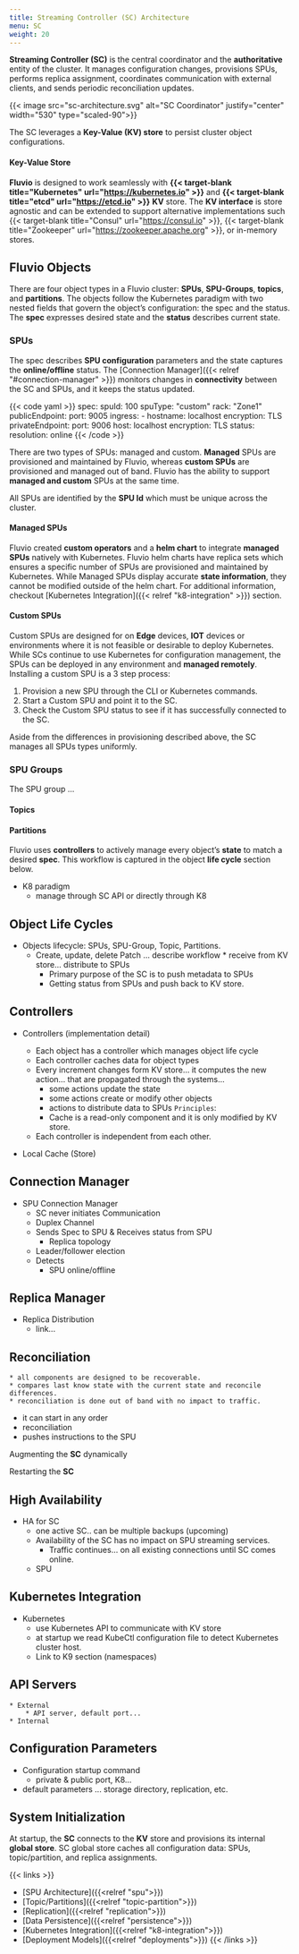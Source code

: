 ```yaml
---
title: Streaming Controller (SC) Architecture
menu: SC
weight: 20
---
```


**Streaming Controller (SC)** is the central coordinator and the **authoritative** entity of the cluster. It manages configuration changes, provisions SPUs, performs replica assignment, coordinates communication with external clients, and sends periodic reconciliation updates.

{{< image src="sc-architecture.svg" alt="SC Coordinator" justify="center" width="530" type="scaled-90">}}

The SC leverages a **Key-Value (KV) store** to persist cluster object configurations.


#### Key-Value Store

**Fluvio** is designed to work seamlessly with **{{< target-blank title="Kubernetes" url="https://kubernetes.io" >}}** and **{{< target-blank title="etcd" url="https://etcd.io" >}}** **KV** store. The **KV interface** is store agnostic and can be extended to support alternative implementations such {{< target-blank title="Consul" url="https://consul.io" >}}, {{< target-blank title="Zookeeper" url="https://zookeeper.apache.org" >}}, or in-memory stores.


## Fluvio Objects

There are four object types in a Fluvio cluster: **SPUs**, **SPU-Groups**, **topics**, and **partitions**. The objects follow the Kubernetes paradigm with two nested fields that govern the object’s configuration: the spec and the status. The **spec** expresses desired state and the **status** describes current state. 

### SPUs

The spec describes **SPU configuration** parameters and the state captures the **online/offline** status. The [Connection Manager]({{< relref "#connection-manager" >}}) monitors changes in **connectivity** between the SC and SPUs, and it keeps the status updated.

{{< code yaml >}}
spec:
  spuId: 100
  spuType: "custom"
  rack: "Zone1"
  publicEndpoint:
    port: 9005
    ingress:
      - hostname: localhost 
    encryption: TLS
  privateEndpoint: 
    port: 9006
    host: localhost
    encryption: TLS
status:
    resolution: online
{{< /code >}}

There are two types of SPUs: managed and custom. **Managed** SPUs are provisioned and maintained by Fluvio, whereas **custom SPUs** are provisioned and managed out of band. Fluvio has the ability to support **managed and custom** SPUs at the same time. 

All SPUs are identified by the **SPU Id** which must be unique across the cluster.

#### Managed SPUs

Fluvio created **custom operators** and a **helm chart** to integrate **managed SPUs** natively with Kubernetes. Fluvio helm charts have replica sets which ensures a specific number of SPUs are provisioned and maintained by Kubernetes. While Managed SPUs display accurate **state information**, they cannot be modified outside of the helm chart. For additional information, checkout [Kubernetes Integration]({{< relref "k8-integration" >}}) section.

#### Custom SPUs

Custom SPUs are designed for on **Edge** devices, **IOT** devices or environments where it is not feasible or desirable to deploy Kubernetes. While SCs continue to use Kubernetes for configuration management, the SPUs can be deployed in any environment and **managed remotely**. Installing a custom SPU is a 3 step process:

1. Provision a new SPU through the CLI or Kubernetes commands.
2. Start a Custom SPU and point it to the SC.
3. Check the Custom SPU status to see if it has successfully connected to the SC.

Aside from the differences in provisioning described above, the SC manages all SPUs types uniformly.


### SPU Groups

The SPU group ... 

#### Topics


#### Partitions



Fluvio uses **controllers** to actively manage every object’s **state** to match a desired **spec**. This workflow is captured in the object **life cycle** section below.


* K8 paradigm
    * manage through SC API or directly through K8

## Object Life Cycles

* Objects lifecycle: SPUs, SPU-Group, Topic, Partitions.
    * Create, update, delete Patch ... describe workflow
            * receive from KV store... distribute to SPUs
        * Primary purpose of the SC is to push metadata to SPUs
        * Getting status from SPUs and push back to KV store.

## Controllers

* Controllers (implementation detail)
    * Each object has a controller which manages object life cycle
    * Each controller caches data for object types
    * Every increment changes form KV store... it computes the new action... that are propagated through the systems...
        * some actions update the state
        * some actions create or modify other objects
        * actions to distribute data to SPUs
    ```Principles```:
        * Cache is a read-only component and it is only modified by KV store.
    * Each controller is independent from each other.

* Local Cache (Store)

## Connection Manager

* SPU Connection Manager
    * SC never initiates Communication
    * Duplex Channel
    * Sends Spec to SPU & Receives status from SPU
        * Replica topology
    * Leader/follower election
    * Detects 
        * SPU online/offline

## Replica Manager

* Replica Distribution
    * link... 

## Reconciliation

    * all components are designed to be recoverable.
    * compares last know state with the current state and reconcile differences.
    * reconciliation is done out of band with no impact to traffic.
* it can start in any order
* reconciliation
* pushes instructions to the SPU

Augmenting the **SC** dynamically

Restarting the **SC**    

## High Availability

* HA for SC
    * one active SC.. can be multiple backups (upcoming)
    * Availability of the SC has no impact on SPU streaming services.
        * Traffic continues... on all existing connections until SC comes online.
    * SPU 

## Kubernetes Integration

* Kubernetes
    * use Kubernetes API to communicate with KV store
    * at startup we read KubeCtl configuration file to detect Kubernetes cluster host.
    * Link to K9 section (namespaces)

## API Servers

    * External
        * API server, default port...
    * Internal

## Configuration Parameters

* Configuration startup command
    * private & public port, K8...
* default parameters ... storage directory, replication, etc.


## System Initialization

At startup, the **SC** connects to the **KV** store and provisions its internal **global store**. SC global store caches all configuration data: SPUs, topic/partition, and replica assignments.


{{< links >}}
* [SPU Architecture]({{<relref "spu">}})
* [Topic/Partitions]({{<relref "topic-partition">}})
* [Replication]({{<relref "replication">}})
* [Data Persistence]({{<relref "persistence">}})
* [Kubernetes Integration]({{<relref "k8-integration">}})
* [Deployment Models]({{<relref "deployments">}})
{{< /links >}} 